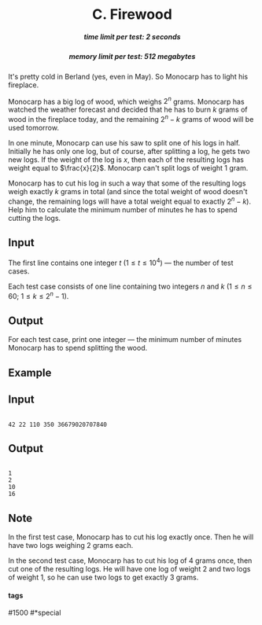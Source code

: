 <h1 style='text-align: center;'> C. Firewood</h1>

<h5 style='text-align: center;'>time limit per test: 2 seconds</h5>
<h5 style='text-align: center;'>memory limit per test: 512 megabytes</h5>

It's pretty cold in Berland (yes, even in May). So Monocarp has to light his fireplace.

Monocarp has a big log of wood, which weighs $2^n$ grams. Monocarp has watched the weather forecast and decided that he has to burn $k$ grams of wood in the fireplace today, and the remaining $2^n-k$ grams of wood will be used tomorrow.

In one minute, Monocarp can use his saw to split one of his logs in half. Initially he has only one log, but of course, after splitting a log, he gets two new logs. If the weight of the log is $x$, then each of the resulting logs has weight equal to $\frac{x}{2}$. Monocarp can't split logs of weight $1$ gram.

Monocarp has to cut his log in such a way that some of the resulting logs weigh exactly $k$ grams in total (and since the total weight of wood doesn't change, the remaining logs will have a total weight equal to exactly $2^n-k$). Help him to calculate the minimum number of minutes he has to spend cutting the logs.

## Input

The first line contains one integer $t$ ($1 \le t \le 10^4$) — the number of test cases.

Each test case consists of one line containing two integers $n$ and $k$ ($1 \le n \le 60$; $1 \le k \le 2^n-1$). 

## Output

For each test case, print one integer — the minimum number of minutes Monocarp has to spend splitting the wood.

## Example

## Input


```

42 22 110 350 36679020707840
```
## Output


```

1
2
10
16

```
## Note

In the first test case, Monocarp has to cut his log exactly once. Then he will have two logs weighing $2$ grams each.

In the second test case, Monocarp has to cut his log of $4$ grams once, then cut one of the resulting logs. He will have one log of weight $2$ and two logs of weight $1$, so he can use two logs to get exactly $3$ grams.



#### tags 

#1500 #*special 